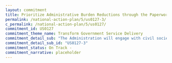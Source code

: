```yaml
---
layout: commitment
title: Prioritize Administrative Burden Reductions through the Paperwork Reduction Act
permalink: /national-action-plan/5/us0127-3/
c_permalink: /national-action-plan/5/us0127/
commitment_id: US0127
commitment_theme_name: Transform Government Service Delivery
commitment_detail_sub: "The Administration will engage with civil society to identify high-priority programs to target for administrative burden reduction efforts, including engagement through the U.S. Department of Justice’s Legal Aid Interagency Roundtable, as further outlined in the Equal Justice Under the Law section below."
commitment_detail_sub_id: "US0127-3"
commitment_status: On Track -
commitment_narrative: placeholder
---
```


